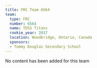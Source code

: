 ```yaml
---
title: FRC Team 6564
team:
  type: FRC
  number: 6564
  name: TDSS Titans
  rookie_year: 2017
  location: Woodbridge, Ontario, Canada
  sponsors:
  - Tommy Douglas Secondary School
---
```


No content has been added for this team